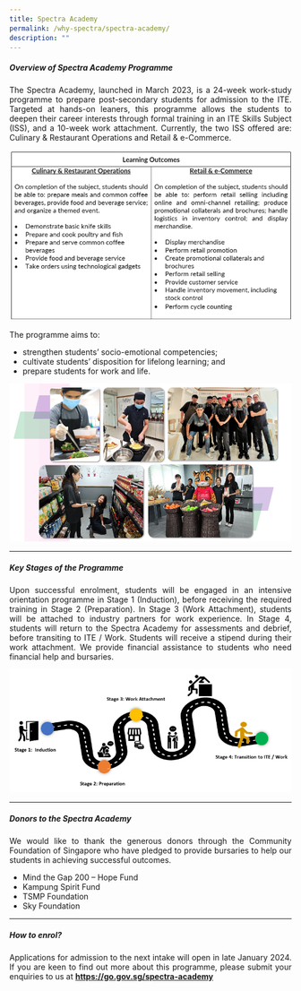 ```yaml
---
title: Spectra Academy
permalink: /why-spectra/spectra-academy/
description: ""
---
```

##### **Overview of Spectra Academy Programme**

<p align="justify">The Spectra Academy, launched in March 2023, is a 24-week work-study programme to prepare post-secondary students for admission to the ITE. Targeted at hands-on leaners, this programme allows the students to deepen their career interests through formal training in an ITE Skills Subject (ISS), and a 10-week work attachment. Currently, the two ISS offered are: Culinary &amp; Restaurant Operations and Retail &amp; e-Commerce.</p>

![](/images/sa%20learning%20outcomes.png)

The programme aims to:
* strengthen students’ socio-emotional competencies;
* cultivate students’ disposition for lifelong learning; and
* prepare students for work and life.

![](/images/sa%20training%202.png)

***

##### **Key Stages of the Programme**
<p align="justify">Upon successful enrolment, students will be engaged in an intensive orientation programme in Stage 1 (Induction), before receiving the required training in Stage 2 (Preparation). In Stage 3 (Work Attachment), students will be attached to industry partners for work experience. In Stage 4, students will return to the Spectra Academy for assessments and debrief, before transiting to ITE / Work. Students will receive a stipend during their work attachment. We provide financial assistance to students who need financial help and bursaries.</p>

![](/images/sa%20key%20stages.png)

***

##### **Donors to the Spectra Academy**

<p align="justify">We would like to thank the generous donors through the Community Foundation of Singapore who have pledged to provide bursaries to help our students in achieving successful outcomes.</p>

* Mind the Gap 200 – Hope Fund
* Kampung Spirit Fund
* TSMP Foundation
* Sky Foundation

***
##### **How to enrol?**

<p align="justify">Applications for admission to the next intake will open in late January 2024. If you are keen to find out more about this programme, please submit your enquiries to us at <a target="_blank" href="https://go.gov.sg/spectra-academy"><b> https://go.gov.sg/spectra-academy</b></a></p>